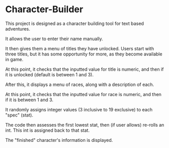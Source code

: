Character-Builder
=================

This project is designed as a character building tool for text based adventures.

It allows the user to enter their name manually. 

It then gives them a menu of titles they have unlocked. Users start with three titles, but it has some opportunity for more, as they become available in game.

At this point, it checks that the inputted value for title is numeric, and then if it is unlocked (default is between 1 and 3).

After this, it displays a menu of races, along with a description of each.

At this point, it checks that the inputted value for race is numeric, and then if it is between 1 and 3.

It randomly assigns integer values (3 inclusive to 19 exclusive) to each "spec" (stat).

The code then assesses the first lowest stat, then (if user allows) re-rolls an int. This int is assigned back to that stat.

The "finished" character's information is displayed.
